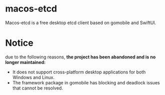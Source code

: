 # macos-etcd

Macos-etcd is a free desktop etcd client based on gomobile and SwiftUI.


# Notice

due to the following reasons, **the project has been abandoned and is no longer maintained:**

- It does not support cross-platform desktop applications for both Windows and Linux.
- The framework package in gomobile has blocking and deadlock issues that cannot be resolved.


